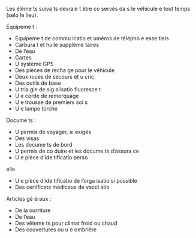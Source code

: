 [Title]: # (Ce qu’il faut avoir)
[Order]: # (4)

Les éléme
ts suiva
ts devraie
t être co
servés da
s le véhicule e
 tout temps (selo
 le lieu).

Équipeme
t :

* Équipeme
t de commu
icatio
 et 
uméros de télépho
e esse
tiels
* Carbura
t et huile suppléme
taires
* De l’eau
* Cartes
* U
 système GPS
* Des pièces de recha
ge pour le véhicule
* Deux roues de secours et u
 cric
* Des outils de base
* U
 tria
gle de sig
alisatio
 fluoresce
t
* U
e corde de remorquage
* U
e trousse de premiers soi
s
* U
e lampe torche

Docume
ts : 

* U
 permis de voyager, si exigés
* Des visas
* Les docume
ts de bord
* U
 permis de co
duire et les docume
ts d’assura
ce
* U
e pièce d’ide
tificatio
 perso

elle
* U
e pièce d’ide
tificatio
 de l’orga
isatio
 si possible
* Des certificats médicaux de vacci
atio


<p>Articles gé
éraux :

* De la 
ourriture
* De l’eau
* Des vêteme
ts pour climat froid ou chaud
* Des couvertures ou u
e ombrière</li></ul></p>